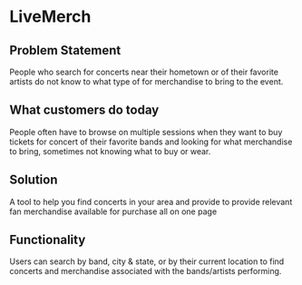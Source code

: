 # LiveMerch


## Problem Statement
People who search for concerts near their hometown or of their favorite artists do not know to what type of for merchandise to bring to the event.

## What customers do today
People often have to browse on multiple sessions when they want to buy tickets for concert of their favorite bands and looking for what merchandise to bring, sometimes not knowing what to buy or wear.

## Solution 
A tool to help you find concerts in your area and provide to provide relevant fan merchandise available for purchase all on one page

## Functionality
Users can search by band, city & state, or by their current location to find concerts and merchandise associated with the bands/artists performing.
